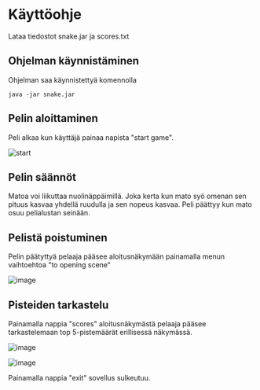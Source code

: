 # Käyttöohje
Lataa tiedostot snake.jar ja scores.txt
## Ohjelman käynnistäminen
Ohjelman saa käynnistettyä komennolla 
```
java -jar snake.jar
```
## Pelin aloittaminen
Peli alkaa kun käyttäjä painaa napista "start game".

![start](https://user-images.githubusercontent.com/57106545/71189410-7b245a80-228b-11ea-982f-d36c65c54989.png)
## Pelin säännöt
Matoa voi liikuttaa nuolinäppäimillä. Joka kerta kun mato syö omenan sen pituus kasvaa yhdellä ruudulla ja sen nopeus kasvaa.
Peli päättyy kun mato osuu pelialustan seinään.
## Pelistä poistuminen
Pelin päätyttyä pelaaja pääsee aloitusnäkymään painamalla menun vaihtoehtoa "to opening scene"

![image](https://user-images.githubusercontent.com/57106545/71075847-6d88ab00-218d-11ea-945a-799295a27b7d.png)
## Pisteiden tarkastelu
Painamalla nappia "scores" aloitusnäkymästä pelaaja pääsee tarkastelemaan top 5-pistemäärät erillisessä näkymässä.


![image](https://user-images.githubusercontent.com/57106545/71189487-93947500-228b-11ea-82aa-e49c2459afed.png)

![image](https://user-images.githubusercontent.com/57106545/71076091-ce17e800-218d-11ea-8a63-5de0e7e98444.png)

Painamalla nappia "exit" sovellus sulkeutuu.
